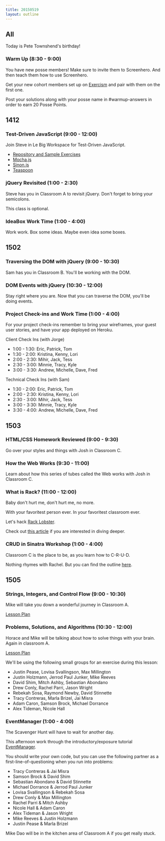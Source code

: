 ```yaml
---
title: 20150519
layout: outline
---
```


## All

Today is Pete Townshend's birthday!

### Warm Up (8:30 - 9:00)

You have new posse members! Make sure to invite them to Screenhero. And then teach them how to use Screenhero.

Get your new cohort members set up on [Exercism](http://exercism.io) and pair with them on the first one.

Post your solutions along with your posse name in #warmup-answers in order to earn 20 Posse Points.

## 1412

### Test-Driven JavaScript (9:00 - 12:00)

Join Steve in Le Big Workspace for Test-Driven JavaScript.

* [Repository and Sample Exercises](https://github.com/turingschool-examples/testing-javascript)
* [Mocha.js](http://mochajs.org/)
* [Sinon.js](http://sinonjs.org/)
* [Teaspoon](https://github.com/modeset/teaspoon)

### jQuery Revisited (1:00 - 2:30)

Steve has you in Classroom A to revisit jQuery. Don't forget to bring your semicolons.

This class is optional.

### IdeaBox Work Time (1:00 - 4:00)

Work work. Box some ideas. Maybe even idea some boxes.

## 1502

### Traversing the DOM with jQuery (9:00 - 10:30)

Sam has you in Classroom B. You'll be working with the DOM.

### DOM Events with jQuery (10:30 - 12:00)

Stay right where you are. Now that you can traverse the DOM, you'll be doing events.

### Project Check-ins and Work Time (1:00 - 4:00)

For your project check-ins remember to bring your wireframes, your guest user stories, and have your app deployed on Heroku.

Client Check Ins (with Jorge)

* 1:00 - 1:30: Eric, Patrick, Tom
* 1:30 - 2:00: Kristina, Kenny, Lori
* 2:00 - 2:30: Mihir, Jack, Tess
* 2:30 - 3:00: Minnie, Tracy, Kyle
* 3:00 - 3:30: Andrew, Michelle, Dave, Fred

Technical Check Ins (with Sam)

* 1:30 - 2:00: Eric, Patrick, Tom
* 2:00 - 2:30: Kristina, Kenny, Lori
* 2:30 - 3:00: Mihir, Jack, Tess
* 3:00 - 3:30: Minnie, Tracy, Kyle
* 3:30 - 4:00: Andrew, Michelle, Dave, Fred

## 1503

### HTML/CSS Homework Reviewed (9:00 - 9:30)

Go over your styles and things with Josh in Classroom C.


### How the Web Works (9:30 - 11:00)

Learn about how this series of tubes called the Web works with Josh in Classroom C.

### What is Rack? (11:00 - 12:00)

Baby don't hurt me, don't hurt me, no more.

With your favoritest person ever. In your favoritest classroom ever.

Let's hack [Rack Lobster](https://github.com/turingschool-examples/rack-lobster).

Check out [this article](http://hawkins.io/2012/07/rack_from_the_beginning/) if you are interested in diving deeper.

### CRUD in Sinatra Workshop (1:00 - 4:00)

Classroom C is the place to be, as you learn how to C-R-U-D.

Nothing rhymes with Rachel. But you can find the outline [here](https://github.com/turingschool/lesson_plans/blob/master/ruby_02-web_applications_with_ruby/crud_sinatra.markdown).


## 1505

### Strings, Integers, and Control Flow (9:00 - 10:30)

Mike will take you down a wonderful journey in Classroom A.

[Lesson Plan](https://github.com/turingschool/lesson_plans/blob/master/ruby_01-object_oriented_programming_with_ruby/string_integers_and_control_flow.markdown)


### Problems, Solutions, and Algorithms (10:30 - 12:00)

Horace and Mike will be talking about how to solve things with your brain. Again in classroom A.

[Lesson Plan](https://github.com/turingschool/lesson_plans/blob/master/ruby_01-object_oriented_programming_with_ruby/problems_solutions_algorithms.markdown)

We'll be using the following small groups for an exercise during this lesson:

* Justin Pease, Lovisa Svallingson, Max Millington
* Justin Holzmann, Jerrod Paul Junker, Mike Reeves
* David Shim, Mitch Ashby, Sebastian Abondano
* Drew Conly, Rachel Parri, Jason Wright
* Rebekah Sosa, Raymond Newby, David Stinnette
* Tracy Contreras, Marla Brizel, Jai Misra
* Adam Caron, Samson Brock, Michael Dorrance
* Alex Tideman, Nicole Hall

### EventManager (1:00 - 4:00)

The Scavenger Hunt will have to wait for another day.

This afternoon work through the introductory/exposure tutorial [EventManager](http://tutorials.jumpstartlab.com/projects/eventmanager.html).

You should write your own code, but you can use the following partner as a first-line-of-questioning when you run into problems:

* Tracy Contreras & Jai Misra
* Samson Brock & David Shim
* Sebastian Abondano & David Stinnette
* Michael Dorrance & Jerrod Paul Junker
* Lovisa Svallingson & Rebekah Sosa
* Drew Conly & Max Millington
* Rachel Parri & Mitch Ashby
* Nicole Hall & Adam Caron
* Alex Tideman & Jason Wright
* Mike Reeves & Justin Holzmann
* Justin Pease & Marla Brizel

Mike Dao will be in the kitchen area of Classroom A if you get really stuck.
